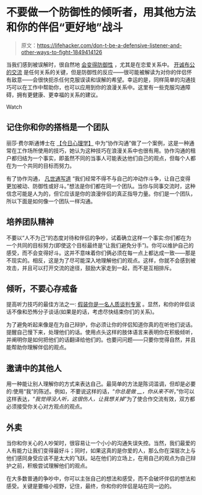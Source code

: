 # 不要做一个防御性的倾听者，用其他方法和你的伴侣“更好地”战斗

> 原文：<https://lifehacker.com/don-t-be-a-defensive-listener-and-other-ways-to-fight-1849414126>

当我们感到被误解时，很自然地 [会变得防御性](https://lifehacker.com/what-to-say-when-someone-is-getting-defensive-1847822729) ，尤其是在恋爱关系中。 [开诚布公的交流](https://lifehacker.com/top-10-ways-to-improve-your-communication-skills-1590488550) 是任何关系的关键，但是防御性的反应——很可能被解读为对你的伴侣怀有敌意——会很快扼杀任何克服误读和误解的希望。幸运的是，同样简单的沟通技巧可以在工作中帮助你，也可以应用到你的浪漫关系中。这里有一些克服沟通障碍，拥有更健康、更幸福的关系的建议。

Watch

## 记住你和你的搭档是一个团队

丽莎·费尔斯通博士在 [【今日心理学】](https://www.psychologytoday.com/us/blog/compassion-matters/202207/want-better-relationship-try-collaborative-communication) 中为“协作沟通”做了一个案例，这是一种通常在工作场所使用的技巧，她认为这种技巧在浪漫关系中也很有用。协作沟通的租户都归结为一个事实，即虽然不同的当事人可能表达他们自己的观点，但每个人都在为一个共同的目标而努力。

有了协作沟通， [凡世通写道](https://www.psychologytoday.com/us/blog/compassion-matters/202207/want-better-relationship-try-collaborative-communication) “我们经常不得不与自己的冲动作斗争，让自己变得更加被动、防御性或好斗。”想法是你们都在同一个团队。当你与同事交流时，这种信念可能是人为的，但它应该是你的浪漫伴侣的真正指导力量。你们是一个团队，所以下面是如何像一个团队一样沟通。

## 培养团队精神

不要以“人不为己”的态度对待和伴侣的争吵，试着确立这样一个事实:你们都在为一个共同的目标努力(即使这个目标最终是“让我们避免分手”)。你可以维护自己的感受，而不会变得好斗。这并不意味着你们俩必须在每一点上都达成一致——那是不现实的。相反，这是为了尽可能深入地理解他们的观点。这样，你就不会感到被攻击，并且可以打开交流的途径，鼓励大家走到一起，而不是互相排斥。

## **倾听，不要心存戒备**

提高听力技巧的最佳方法之一: [假装你是一名人质谈判专家](https://lifehacker.com/how-to-listen-like-a-hostage-negotiator-1831640795) 。显然，和你的伴侣谈话不像和恐怖分子谈话(如果是的话，考虑尽快结束你们的关系)。

为了避免听起来像是在为自己辩护，你必须让你的伴侣知道你真的在听他们说话。提醒自己慢下来，处理他们的话。使用点头这样的肢体语言来表明你在积极倾听，并阐明你是如何把他们的话翻译给他们的。也要问问题——只要你觉得自然，并且能帮助你理解伴侣的观点。

## **邀请**中的其他人

用一种能让别人理解你的方式来表达自己。最简单的方法是陈词滥调，但却是必要的:使用“我”的陈述。例如，不要说这样的话，“*你总是做 __，你从来不听*，”你可以这样表达，“*我觉得没人听，这很伤人，让我想关掉*”为了使合作交流有效，双方都必须接受你关心对方观点的观点。

## 外卖

当你和你关心的人吵架时，很容易让一个小小的沟通失误失控。当然，我们最爱的人有能力让我们变得最好斗；同时，如果这真的是你爱的人，那么你在深层次上与他们感同身受应该不是太大的飞跃。站在他们的立场上，在用自己的观点为自己辩护之前，积极尝试理解他们的观点。

在大多数普通的争吵中，你可以主张自己的想法和感受，而不会破坏伴侣的想法和感受。关键是要缩小视野，记住，最终，你和你的伴侣是站在同一边的。